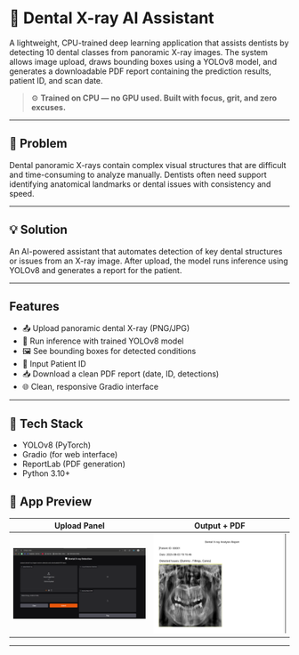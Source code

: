 # 🦷 Dental X-ray AI Assistant

A lightweight, CPU-trained deep learning application that assists dentists by detecting 10 dental classes from panoramic X-ray images. The system allows image upload, draws bounding boxes using a YOLOv8 model, and generates a downloadable PDF report containing the prediction results, patient ID, and scan date.

> ⚙️ **Trained on CPU — no GPU used. Built with focus, grit, and zero excuses.**

---

## 📌 Problem

Dental panoramic X-rays contain complex visual structures that are difficult and time-consuming to analyze manually. Dentists often need support identifying anatomical landmarks or dental issues with consistency and speed.

---

## 💡 Solution

An AI-powered assistant that automates detection of key dental structures or issues from an X-ray image. After upload, the model runs inference using YOLOv8 and generates a report for the patient.

---

##  Features

- 📤 Upload panoramic dental X-ray (PNG/JPG)
- 🔎 Run inference with trained YOLOv8 model
- 🖼️ See bounding boxes for detected conditions
- 🧾 Input Patient ID
- 📥 Download a clean PDF report (date, ID, detections)
- 🌐 Clean, responsive Gradio interface

---

## 🎯 Tech Stack

- YOLOv8 (PyTorch)
- Gradio (for web interface)
- ReportLab (PDF generation)
- Python 3.10+


## 📸 App Preview

| Upload Panel                         | Output + PDF |
|-------------------------------------|--------------|
| ![UI](./screenshots/UI.PNG) | ![PDF](./screenshots/pdf.PNG) |

---

